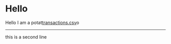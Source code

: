 # Hello

Hello I am a potat[transactions.csv](..%2F..%2F..%2F..%2FDownloads%2Ftransactions.csv)o

---

this is a second line

